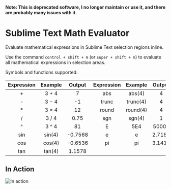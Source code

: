 #### Note: This is deprecated software, I no longer maintain or use it, and there are probably many issues with it.


Sublime Text Math Evaluator
===========

Evaluate mathematical expressions in Sublime Text selection regions inline.

Use the command `control + shift + m` (or `super + shift + m`) to evaluate all mathematical expressions in selection areas.

Symbols and functions supported:

| Expression| Example       | Output    | Expression | Example       | Output    |
|:---------:|:-------------:|:---------:|:----------:|:-------------:|:---------:|
|+          | 3 + 4         | 7         | abs        | abs(4)        | 4         |
|-          | 3 - 4         | -1        | trunc      | trunc(4)      | 4         |
|*          | 3 * 4         | 12        | round      | round(4)      | 4         |
|/          | 3 / 4         | 0.75      | sgn        | sgn(4)        | 1         |
|^          | 3 ^ 4         | 81        | E          | 5E4           | 50000     |
|sin        | sin(4)        | -0.7568   | e          | e             | 2.7182    |
|cos        | cos(4)        | -0.6536   | pi         | pi            | 3.1415    |
|tan        | tan(4)        | 1.1578    | 
In Action
-----------
![In action](http://i.imgur.com/8cXEAHB.gif "Evaluator in Action")
